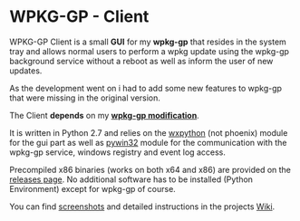 # WPKG-GP - Client
WPKG-GP Client is a small **GUI** for my __wpkg-gp__ that resides in the system tray and allows normal users to perform a wpkg 
update using the wpkg-gp background service without a reboot as well as inform the user of new updates. 

As the development went on i had to add some new features to wpkg-gp that were missing in the original version. 

The Client __depends__ on my [**wpkg-gp modification**](https://github.com/sonicnkt/wpkg-gp).

It is written in Python 2.7 and relies on the [wxpython](https://wxpython.org/) (not phoenix) module for the gui part as well as [pywin32](https://sourceforge.net/projects/pywin32/) module for 
the communication with the wpkg-gp service, windows registry and event log access.

Precompiled x86 binaries (works on both x64 and x86) are provided on the [releases page](https://github.com/sonicnkt/wpkg-gp-client/releases).
No additional software has to be installed (Python Environment) except for wpkg-gp of course.

You can find [screenshots](https://github.com/sonicnkt/wpkg-gp-client/wiki/Installation-and-Usage#usage) and detailed instructions in the projects [Wiki](https://github.com/sonicnkt/wpkg-gp-client/wiki).

